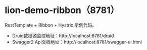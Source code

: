 # lion-demo-ribbon（8781）

RestTemplate + Ribbon + Hystrix 示例代码。

- Druid数据源监控地址：http://localhost:8781/druid
- Swagger2 Api文档地址：http://localhost:8781/swagger-ui.html